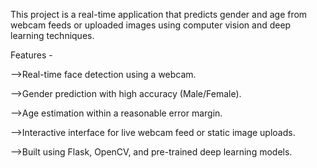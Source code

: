 This project is a real-time application that predicts gender and age from webcam feeds or uploaded images using computer vision and deep learning techniques.

Features -

-->Real-time face detection using a webcam.

-->Gender prediction with high accuracy (Male/Female).

-->Age estimation within a reasonable error margin.

-->Interactive interface for live webcam feed or static image uploads.

-->Built using Flask, OpenCV, and pre-trained deep learning models.
